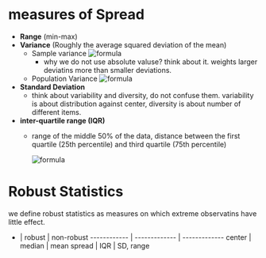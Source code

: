 # measures of Spread
- **Range** (min-max)
- **Variance** (Roughly the average squared deviation of the mean)
  - Sample variance 
    ![formula](https://render.githubusercontent.com/render/math?math=s^2=\frac{\sum_{i=1}^n(x_i-x_i)^2}{n-1})
    - why we do not use absolute valuse? think about it. weights larger deviatins more than smaller deviations.
  - Population Variance ![formula](https://render.githubusercontent.com/render/math?math=\sigma^2)
- **Standard Deviation** 
  - think about variability and diversity, do not confuse them. variability is about distribution against center, diversity is about number of different items.
- **inter-quartile range (IQR)**
  - range of the middle 50% of the data, distance between the first quartile (25th percentile) and third quartile (75th percentile)

    ![formula](https://render.githubusercontent.com/render/math?math=IQR=Q3-Q1)


# Robust Statistics
we define robust statistics as measures on which extreme observatins have little effect.


* | robust | non-robust
------------ | ------------- | -------------
center   | median  | mean
spread   | IQR   | SD, range
